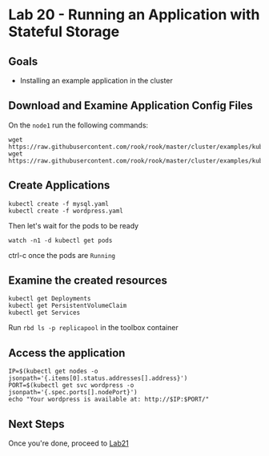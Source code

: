# Lab 20 - Running an Application with Stateful Storage

## Goals

* Installing an example application in the cluster


## Download and Examine Application Config Files

On the `node1` run the following commands:

```
wget https://raw.githubusercontent.com/rook/rook/master/cluster/examples/kubernetes/wordpress.yaml
wget https://raw.githubusercontent.com/rook/rook/master/cluster/examples/kubernetes/mysql.yaml
```


## Create Applications

```
kubectl create -f mysql.yaml
kubectl create -f wordpress.yaml
```

Then let's wait for the pods to be ready
```
watch -n1 -d kubectl get pods
```
ctrl-c once the pods are `Running`

## Examine the created resources

```
kubectl get Deployments
kubectl get PersistentVolumeClaim
kubectl get Services
```

Run `rbd ls -p replicapool` in the toolbox container

## Access the application

```
IP=$(kubectl get nodes -o jsonpath='{.items[0].status.addresses[].address}')
PORT=$(kubectl get svc wordpress -o jsonpath='{.spec.ports[].nodePort}')
echo "Your wordpress is available at: http://$IP:$PORT/"
```

## Next Steps

Once you're done, proceed to [Lab21](Lab21.md)
